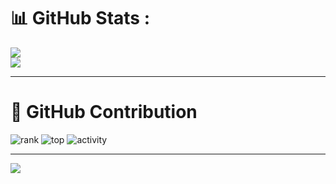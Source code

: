 # 📊 GitHub Stats :
![](https://github-readme-stats.vercel.app/api/top-langs/?username=embemeokhongbtcode&theme=dark&hide_border=false&include_all_commits=true&count_private=false&layout=compact)</br>
![](https://github-readme-stats.vercel.app/api?username=embemeokhongbtcode&theme=dark&hide_border=false&include_all_commits=true&count_private=false)

---

# 🔰 GitHub Contribution
![rank](https://github-readme-streak-stats.herokuapp.com/?user=embemeokhongbtcode&theme=radical&hide_border=true)
![top](https://github-profile-summary-cards.vercel.app/api/cards/profile-details?username=embemeokhongbtcode&theme=radical)
![activity](https://activity-graph.herokuapp.com/graph?username=embemeokhongbtcode&bg_color=141321&color=D9D9D9&line=FCFF00&point=FFFFFF&hide_border=true)

---

[![](https://visitcount.itsvg.in/api?id=embemeokhongbtcode&label=Profile%20Views&pretty=false)](https://visitcount.itsvg.in)




